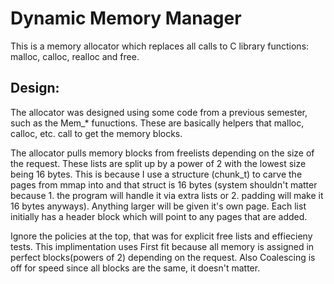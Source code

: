 # Dynamic Memory Manager

This is a memory allocator which replaces all calls to C library 
functions: malloc, calloc, realloc and free.

Design:
--------

The allocator was designed using some code from a previous semester, such as the 
Mem_* funuctions. These are basically helpers that malloc, calloc, etc. call to 
get the memory blocks. 

The allocator pulls memory blocks from freelists depending on the size of the request.
These lists are split up by a power of 2 with the lowest size being 16 bytes. This is 
because I use a structure (chunk_t) to carve the pages from mmap into and that struct
is 16 bytes (system shouldn't matter because 1. the  program will handle it via extra
lists or 2. padding will make  it 16 bytes anyways). Anything larger will be given it's
own page. Each list initially has a header block which will point to any pages that are
added. 

Ignore the policies at the top, that was for explicit free lists and effiecieny tests. 
This implimentation uses First fit because all memory is assigned in 
perfect blocks(powers of 2) depending on the request. Also Coalescing is off for speed
since all blocks are the same, it doesn't matter.
